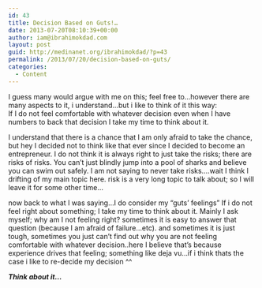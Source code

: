 ```yaml
---
id: 43
title: Decision Based on Guts!…
date: 2013-07-20T08:10:39+00:00
author: iam@ibrahimokdad.com
layout: post
guid: http://medinanet.org/ibrahimokdad/?p=43
permalink: /2013/07/20/decision-based-on-guts/
categories:
  - Content
---
```

I guess many would argue with me on this; feel free to…however there are many aspects to it, i understand…but i like to think of it this way:  
If I do not feel comfortable with whatever decision even when I have numbers to back that decision I take my time to think about it.

I understand that there is a chance that I am only afraid to take the chance, but hey I decided not to think like that ever since I decided to become an entrepreneur. I do not think it is always right to just take the risks; there are risks of risks. You can’t just blindly jump into a pool of sharks and believe you can swim out safely. I am not saying to never take risks….wait I think I drifting of my main topic here. risk is a very long topic to talk about; so I will leave it for some other time…

now back to what I was saying…I do consider my “guts’ feelings” If i do not feel right about something; I take my time to think about it. Mainly I ask myself; why am I not feeling right? sometimes it is easy to answer that question (because I am afraid of failure…etc). and sometimes it is just tough, sometimes you just can’t find out why you are not feeling comfortable with whatever decision..here I believe that’s because experience drives that feeling; something like deja vu…if i think thats the case i like to re-decide my decision ^^

_**Think about it…**_